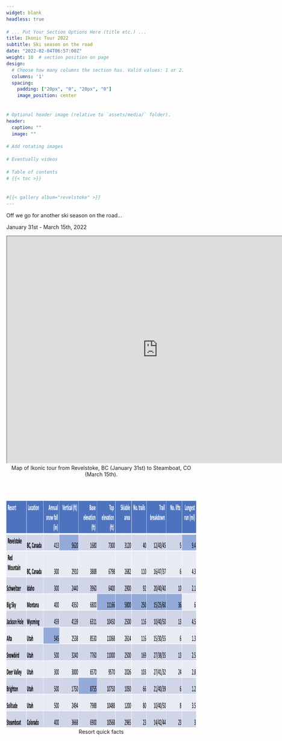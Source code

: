 ```yaml
---
widget: blank
headless: true

# ... Put Your Section Options Here (title etc.) ...
title: Ikonic Tour 2022
subtitle: Ski season on the road
date: "2022-02-04T06:57:00Z"
weight: 10  # section position on page
design:
  # Choose how many columns the section has. Valid values: 1 or 2.
  columns: '1'
  spacing:
    padding: ["20px", "0", "20px", "0"]
    image_position: center


# Optional header image (relative to `assets/media/` folder).
header:
  caption: ""
  image: ""

# Add rotating images 

# Eventually videos

# Table of contents 
# {{< toc >}}


#{{< gallery album="revelstoke" >}}
---
```


Off we go for another ski season on the road...

January 31st - March 15th, 2022

<div align="center">
  <iframe src="https://www.google.com/maps/d/u/0/embed?mid=1SuYam2lJZkozO_aERZwX3b3TcO7z6Hys&ehbc=2E312F" width="800" height="600"></iframe>
  <figcaption>Map of Ikonic tour from Revelstoke, BC (January 31st) to Steamboat, CO (March 15th).</figcaption>
</div>

<br/><br/>

<div align="center">
  <img src="resort-quick-facts.png" width="800" height="600">
  <figcaption>Resort quick facts</figcaption>
</div>
